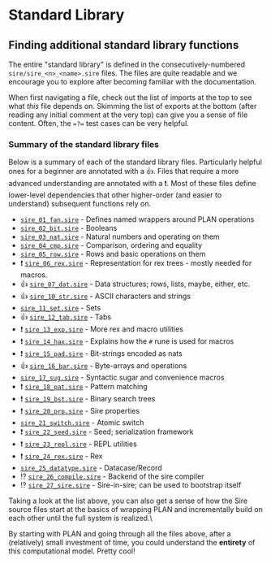 # Standard Library

## Finding additional standard library functions

The entire "standard library" is defined in the consecutively-numbered `sire/sire_<n>_<name>.sire` files. The files are quite readable and we encourage you to explore after becoming familiar with the documentation.

When first navigating a file, check out the list of imports at the top to see what _this_ file depends on.  Skimming the list of exports at the bottom (after reading any initial comment at the very top) can give you a sense of file content. Often, the `=?=` test cases can be very helpful.

### Summary of the standard library files

Below is a summary of each of the standard library files. Particularly helpful ones for a beginner are annotated with a 👍. Files that require a more advanced understanding are annotated with a ❗. Most of these files define lower-level dependencies that other higher-order (and easier to understand) subsequent functions rely on.

* [`sire_01_fan.sire`](https://github.com/operating-function/pallas/blob/master/sire/sire\_01\_fan.sire) - Defines named wrappers around PLAN operations
* [`sire_02_bit.sire`](https://github.com/operating-function/pallas/blob/master/sire/sire\_02\_bit.sire) - Booleans
* [`sire_03_nat.sire`](https://github.com/operating-function/pallas/blob/master/sire/sire\_03\_nat.sire) - Natural numbers and operating on them
* [`sire_04_cmp.sire`](https://github.com/operating-function/pallas/blob/master/sire/sire\_04\_cmp.sire) - Comparison, ordering and equality
* [`sire_05_row.sire`](https://github.com/operating-function/pallas/blob/master/sire/sire\_05\_row.sire) - Rows and basic operations on them
* ❗ [`sire_06_rex.sire`](https://github.com/operating-function/pallas/blob/master/sire/sire\_06\_rex.sire) - Representation for rex trees - mostly needed for macros.
* 👍 [`sire_07_dat.sire`](https://github.com/operating-function/pallas/blob/master/sire/sire\_07\_dat.sire) - Data structures; rows, lists, maybe, either, etc.
* 👍 [`sire_10_str.sire`](https://github.com/operating-function/pallas/blob/master/sire/sire\_10\_str.sire) - ASCII characters and strings
* [`sire_11_set.sire`](https://github.com/operating-function/pallas/blob/master/sire/sire\_11\_set.sire) - Sets
* 👍 [`sire_12_tab.sire`](https://github.com/operating-function/pallas/blob/master/sire/sire\_12\_tab.sire) - Tabs
* ❗ [`sire_13_exp.sire`](https://github.com/operating-function/pallas/blob/master/sire/sire\_13\_exp.sire) - More rex and macro utilities
* ❗ [`sire_14_hax.sire`](https://github.com/operating-function/pallas/blob/master/sire/sire\_14\_hax.sire) - Explains how the `#` rune is used for macros
* ❗ [`sire_15_pad.sire`](https://github.com/operating-function/pallas/blob/master/sire/sire\_15\_pad.sire) - Bit-strings encoded as nats
* 👍 [`sire_16_bar.sire`](https://github.com/operating-function/pallas/blob/master/sire/sire\_16\_bar.sire) - Byte-arrays and operations
* [`sire_17_sug.sire`](https://github.com/operating-function/pallas/blob/master/sire/sire\_17\_sug.sire) - Syntactic sugar and convenience macros
* ❗ [`sire_18_pat.sire`](https://github.com/operating-function/pallas/blob/master/sire/sire\_18\_pat.sire) - Pattern matching
* ❗ [`sire_19_bst.sire`](https://github.com/operating-function/pallas/blob/master/sire/sire\_19\_bst.sire) - Binary search trees
* ❗ [`sire_20_prp.sire`](https://github.com/operating-function/pallas/blob/master/sire/sire\_20\_prp.sire) - Sire properties
* [`sire_21_switch.sire`](https://github.com/operating-function/pallas/blob/master/sire/sire\_21\_switch.sire) - Atomic switch
* ❗ [`sire_22_seed.sire`](https://github.com/operating-function/pallas/blob/master/sire/sire\_22\_seed.sire) - Seed; serialization framework
* ❗ [`sire_23_repl.sire`](https://github.com/operating-function/pallas/blob/master/sire/sire\_23\_repl.sire) - REPL utilities
* ❗ [`sire_24_rex.sire`](https://github.com/operating-function/pallas/blob/master/sire/sire\_24\_rex.sire) - Rex
* [`sire_25_datatype.sire`](https://github.com/operating-function/pallas/blob/master/sire/sire\_25\_datatype.sire) - Datacase/Record
* ⁉️ [`sire_26_compile.sire`](https://github.com/operating-function/pallas/blob/master/sire/sire\_26\_compile.sire) - Backend of the sire compiler
* ⁉️ [`sire_27_sire.sire`](https://github.com/operating-function/pallas/blob/master/sire/sire\_27\_sire.sire) - Sire-in-sire; can be used to bootstrap itself

Taking a look at the list above, you can also get a sense of how the Sire source files start at the basics of wrapping PLAN and incrementally build on each other until the full system is realized.\


By starting with PLAN and going through all the files above, after a (relatively) small investment of time, you could understand the **entirety** of this computational model. Pretty cool!
